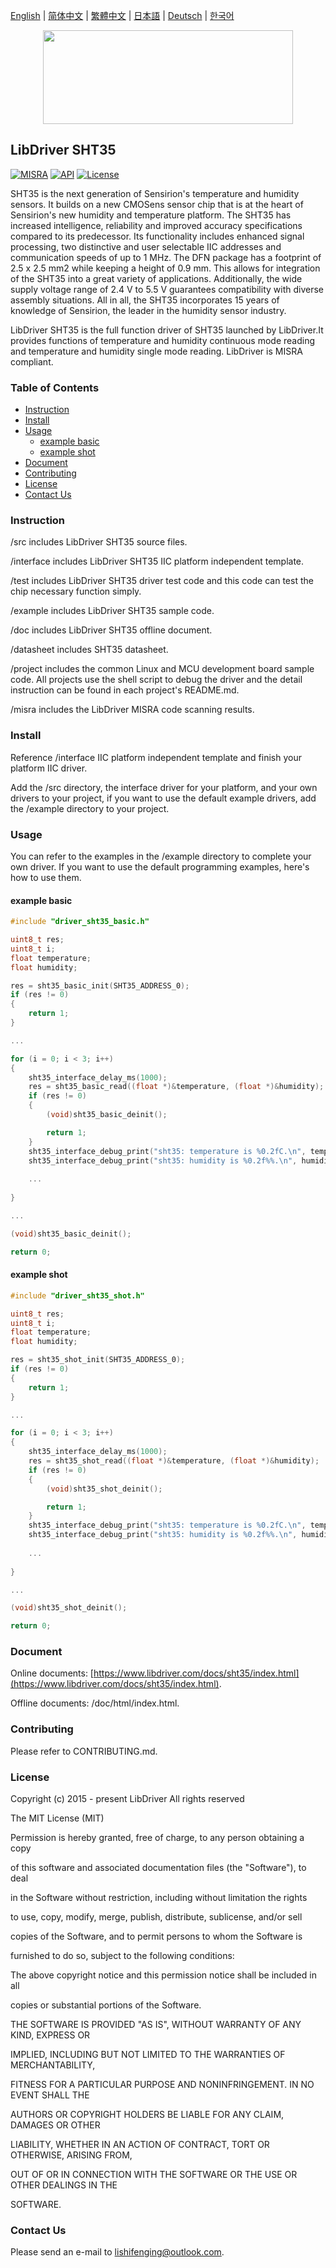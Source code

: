 [English](/README.md) | [ 简体中文](/README_zh-Hans.md) | [繁體中文](/README_zh-Hant.md) | [日本語](/README_ja.md) | [Deutsch](/README_de.md) | [한국어](/README_ko.md)

<div align=center>
<img src="/doc/image/logo.svg" width="400" height="150"/>
</div>

## LibDriver SHT35

[![MISRA](https://img.shields.io/badge/misra-compliant-brightgreen.svg)](/misra/README.md) [![API](https://img.shields.io/badge/api-reference-blue.svg)](https://www.libdriver.com/docs/sht35/index.html) [![License](https://img.shields.io/badge/license-MIT-brightgreen.svg)](/LICENSE)

SHT35 is the next generation of Sensirion's temperature and humidity sensors. It builds on a new CMOSens sensor chip that is at the heart of Sensirion's new humidity and temperature platform. The SHT35 has increased intelligence, reliability and improved accuracy specifications compared to its predecessor. Its functionality includes enhanced signal processing, two distinctive and user selectable IIC addresses and communication speeds of up to 1 MHz. The DFN package has a footprint of 2.5 x 2.5 mm2 while keeping a height of 0.9 mm. This allows for integration of the SHT35 into a great variety of applications. Additionally, the wide supply voltage range of 2.4 V to 5.5 V guarantees compatibility with diverse assembly situations. All in all, the SHT35 incorporates 15 years of knowledge of Sensirion, the leader in the humidity sensor industry.

LibDriver SHT35 is the full function driver of SHT35 launched by LibDriver.It provides functions of temperature and humidity continuous mode reading and temperature and humidity single mode reading. LibDriver is MISRA compliant.

### Table of Contents

  - [Instruction](#Instruction)
  - [Install](#Install)
  - [Usage](#Usage)
    - [example basic](#example-basic)
    - [example shot](#example-shot)
  - [Document](#Document)
  - [Contributing](#Contributing)
  - [License](#License)
  - [Contact Us](#Contact-Us)

### Instruction

/src includes LibDriver SHT35 source files.

/interface includes LibDriver SHT35 IIC platform independent template.

/test includes LibDriver SHT35 driver test code and this code can test the chip necessary function simply.

/example includes LibDriver SHT35 sample code.

/doc includes LibDriver SHT35 offline document.

/datasheet includes SHT35 datasheet.

/project includes the common Linux and MCU development board sample code. All projects use the shell script to debug the driver and the detail instruction can be found in each project's README.md.

/misra includes the LibDriver MISRA code scanning results.

### Install

Reference /interface IIC platform independent template and finish your platform IIC driver.

Add the /src directory, the interface driver for your platform, and your own drivers to your project, if you want to use the default example drivers, add the /example directory to your project.

### Usage

You can refer to the examples in the /example directory to complete your own driver. If you want to use the default programming examples, here's how to use them.

#### example basic

```C
#include "driver_sht35_basic.h"

uint8_t res;
uint8_t i;
float temperature;
float humidity;

res = sht35_basic_init(SHT35_ADDRESS_0);
if (res != 0)
{
    return 1;
}

...

for (i = 0; i < 3; i++)
{
    sht35_interface_delay_ms(1000);
    res = sht35_basic_read((float *)&temperature, (float *)&humidity);
    if (res != 0)
    {
        (void)sht35_basic_deinit();

        return 1;
    }
    sht35_interface_debug_print("sht35: temperature is %0.2fC.\n", temperature);
    sht35_interface_debug_print("sht35: humidity is %0.2f%%.\n", humidity);
    
    ...
    
}

...

(void)sht35_basic_deinit();

return 0;
```

#### example shot

```C
#include "driver_sht35_shot.h"

uint8_t res;
uint8_t i;
float temperature;
float humidity;

res = sht35_shot_init(SHT35_ADDRESS_0);
if (res != 0)
{
    return 1;
}

...

for (i = 0; i < 3; i++)
{
    sht35_interface_delay_ms(1000);
    res = sht35_shot_read((float *)&temperature, (float *)&humidity);
    if (res != 0)
    {
        (void)sht35_shot_deinit();

        return 1;
    }
    sht35_interface_debug_print("sht35: temperature is %0.2fC.\n", temperature);
    sht35_interface_debug_print("sht35: humidity is %0.2f%%.\n", humidity);
    
    ...
    
}

...

(void)sht35_shot_deinit();

return 0;
```

### Document

Online documents: [https://www.libdriver.com/docs/sht35/index.html](https://www.libdriver.com/docs/sht35/index.html).

Offline documents: /doc/html/index.html.

### Contributing

Please refer to CONTRIBUTING.md.

### License

Copyright (c) 2015 - present LibDriver All rights reserved



The MIT License (MIT) 



Permission is hereby granted, free of charge, to any person obtaining a copy

of this software and associated documentation files (the "Software"), to deal

in the Software without restriction, including without limitation the rights

to use, copy, modify, merge, publish, distribute, sublicense, and/or sell

copies of the Software, and to permit persons to whom the Software is

furnished to do so, subject to the following conditions: 



The above copyright notice and this permission notice shall be included in all

copies or substantial portions of the Software. 



THE SOFTWARE IS PROVIDED "AS IS", WITHOUT WARRANTY OF ANY KIND, EXPRESS OR

IMPLIED, INCLUDING BUT NOT LIMITED TO THE WARRANTIES OF MERCHANTABILITY,

FITNESS FOR A PARTICULAR PURPOSE AND NONINFRINGEMENT. IN NO EVENT SHALL THE

AUTHORS OR COPYRIGHT HOLDERS BE LIABLE FOR ANY CLAIM, DAMAGES OR OTHER

LIABILITY, WHETHER IN AN ACTION OF CONTRACT, TORT OR OTHERWISE, ARISING FROM,

OUT OF OR IN CONNECTION WITH THE SOFTWARE OR THE USE OR OTHER DEALINGS IN THE

SOFTWARE. 

### Contact Us

Please send an e-mail to lishifenging@outlook.com.